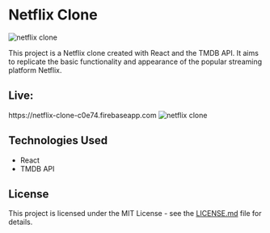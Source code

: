 

# Netflix Clone

<img src="https://github.com/Abdullah-Anaz/netflix-clone/blob/main/netflixclone.png" alt="netflix clone"/>

<p>This project is a Netflix clone created with React and the TMDB API. It aims to replicate the basic functionality and appearance of the popular streaming platform Netflix.</p>

<h2>Live:</h2>
https://netflix-clone-c0e74.firebaseapp.com

<img src="https://github.com/Abdullah-Anaz/netflix-clone/blob/main/netflixclone2.png" alt="netflix clone"/>

<h2>Technologies Used</h2>

<ul>
<li>React</li>
<li>TMDB API</li>
</ul>

<h2>License</h2>
<p>This project is licensed under the MIT License - see the <a href="https://github.com/Abdullah-Anaz/netflix-clone/blob/main/LICENSE.md">LICENSE.md</a> file for details.</p>

